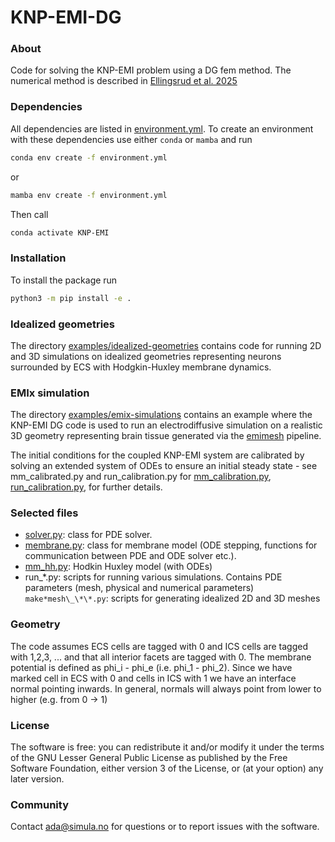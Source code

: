 # KNP-EMI-DG

### About

Code for solving the KNP-EMI problem using a DG fem method. The numerical
method is described in
[Ellingsrud et al. 2025](https://doi.org/10.1137/24M1653367 "Ellingsrud, Benedusi, and Kuchta. A splitting, discontinuous Galerkin solver for the cell-by-cell electroneutral Nernst–Planck framework.SIAM Journal on Scientific Computing 47.2 (2025): B477-B504.")

### Dependencies

All dependencies are listed in [environment.yml](./environment.yml).
To create an environment with these dependencies use either `conda` or `mamba` and run

```bash
conda env create -f environment.yml
```

or

```bash
mamba env create -f environment.yml
```

Then call

```bash
conda activate KNP-EMI
```

### Installation

To install the package run
```bash
python3 -m pip install -e .
```

### Idealized geometries
The directory [examples/idealized-geometries](https://github.com/adajel/KNP-EMI-DG/tree/main/examples/idealized-geometries)
contains code for running 2D and 3D simulations on idealized geometries 
representing neurons surrounded by ECS with Hodgkin-Huxley membrane dynamics.

### EMIx simulation
The directory
[examples/emix-simulations](https://github.com/adajel/KNP-EMI-DG/tree/main/examples/emix-simulations)
contains an example where the KNP-EMI DG code is used to run an
electrodiffusive simulation on a realistic 3D geometry representing
brain tissue generated via the
[emimesh](https://github.com/scientificcomputing/emimesh/tree/main) pipeline.

The initial conditions for the coupled KNP-EMI system are calibrated by solving
an extended system of ODEs to ensure an initial steady state - see
mm_calibrated.py and run_calibration.py for 
[mm_calibration.py](https://github.com/adajel/KNP-EMI-DG/blob/main/examples/emix-simulations/mm_calibration.py), 
[run_calibration.py](https://github.com/adajel/KNP-EMI-DG/blob/main/examples/emix-simulations/run_calibration.py), 
for further details.

### Selected files

- [solver.py](https://github.com/adajel/KNP-EMI-DG/tree/main/src/knpemidg/solver.py): class for PDE solver.
- [membrane.py](https://github.com/adajel/KNP-EMI-DG/tree/main/src/knpemidg/membrane.py): class for membrane model (ODE stepping, functions for communication
  between PDE and ODE solver etc.).
- [mm_hh.py](https://github.com/adajel/KNP-EMI-DG/tree/main/examples/idealized-geometries/mm_hh.py): Hodkin Huxley model (with ODEs)
- run\_\*.py: scripts for running various simulations. Contains PDE parameters
  (mesh, physical and numerical parameters)
 `make*mesh\_\*\*.py`: scripts for generating idealized 2D and 3D meshes

### Geometry

The code assumes ECS cells are tagged with 0 and ICS cells are tagged with
1,2,3, ... and that all interior facets are tagged with 0. The membrane
potential is defined as phi_i - phi_e (i.e. phi_1 - phi_2). Since we have
marked cell in ECS with 0 and cells in ICS with 1 we have an interface
normal pointing inwards. In general, normals will always point from lower to
higher (e.g. from 0 -> 1)

### License

The software is free: you can redistribute it and/or modify it under the terms
of the GNU Lesser General Public License as published by the Free Software
Foundation, either version 3 of the License, or (at your option) any later
version.

### Community

Contact ada@simula.no for questions or to report issues with the software.

